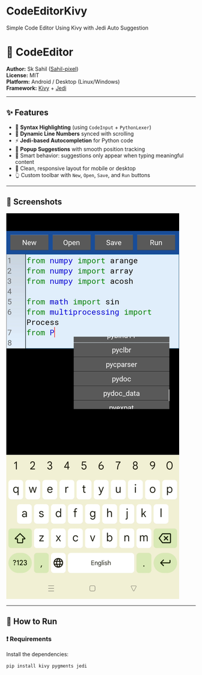 # CodeEditorKivy
Simple Code Editor Using Kivy with Jedi Auto Suggestion 
# 🧠 CodeEditor

**Author:** Sk Sahil ([Sahil-pixel](https://github.com/Sahil-pixel))  
**License:** MIT  
**Platform:** Android / Desktop (Linux/Windows)  
**Framework:** [Kivy](https://kivy.org) + [Jedi](https://github.com/davidhalter/jedi)

---

## ✨ Features

- 📝 **Syntax Highlighting** (using `CodeInput` + `PythonLexer`)
- 🔢 **Dynamic Line Numbers** synced with scrolling
- ⚡ **Jedi-based Autocompletion** for Python code
- 📜 **Popup Suggestions** with smooth position tracking
- 🧠 Smart behavior: suggestions only appear when typing meaningful content
- 🧼 Clean, responsive layout for mobile or desktop
- 👆 Custom toolbar with `New`, `Open`, `Save`, and `Run` buttons

---

## 📱 Screenshots

![CodeEditor Demo](screenshot.jpg)

---

## 🚀 How to Run

### ❗ Requirements

Install the dependencies:

```bash
pip install kivy pygments jedi

